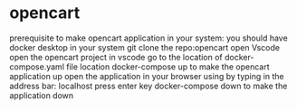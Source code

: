 # opencart
prerequisite to make opencart application in your system:
you should have docker desktop in your system
git clone the repo:opencart
open Vscode
open the opencart project in vscode
go to the location of docker-compose.yaml file location
docker-compose up to make the opencart application up
open the application in your browser using by typing in the address bar: localhost
press enter key
docker-compose down to make the application down
